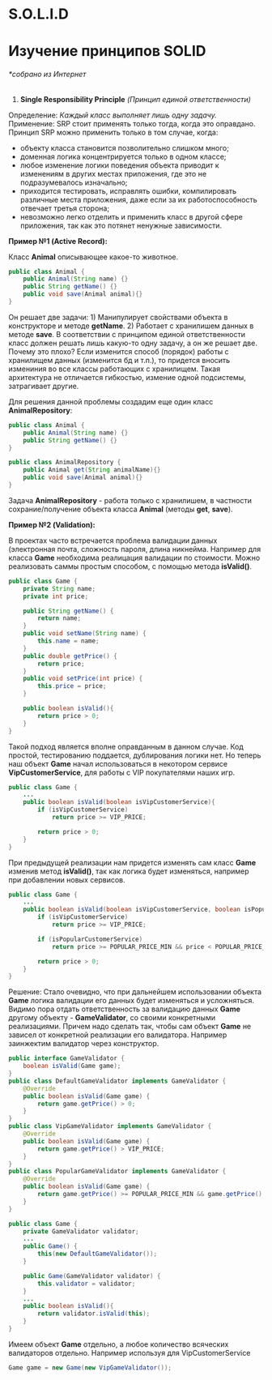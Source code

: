 # S.O.L.I.D
# Изучение принципов SOLID
###### *собрано из Интернет
1) **Single Responsibility Principle** _(Принцип единой ответственности)_

Определение: _Каждый класс выполняет лишь одну задачу._
Применение: SRP стоит применять только тогда, когда это оправдано. Принцип SRP можно применить только в том случае, когда:

- объекту класса становится позволительно слишком много;
- доменная логика концентрируется только в одном классе;
- любое изменение логики поведения объекта приводит к изменениям в других местах приложения, где это не подразумевалось изначально;
- приходится тестировать, исправлять ошибки, компилировать различные места приложения, даже если за их работоспособность отвечает третья сторона;
- невозможно легко отделить и применить класс в другой сфере приложения, так как это потянет ненужные зависимости.

**Пример №1 (Active Record):**

Класс **Animal** описывающее какое-то животное.
```java
public class Animal {
    public Animal(String name) {}
    public String getName() {}
    public void save(Animal animal){}
}
```
Он решает две задачи: 1) Манипулирует свойствами объекта в конструкторе и методе **getName**. 2) Работает с хранилишем данных в методе **save**.
В соответствии с принципом единой ответственности класс должен решать лишь какую-то одну задачу, а он же решает две.
Почему это плохо? Если изменится способ (порядок) работы с хранилищем данных (изменится бд и т.п.), то придется вносить измениния во все классы работающих с хранилищем.
Такая архитектура не отличается гибкостью, измение одной подсистемы, затрагивает другие.

Для решения данной проблемы создадим еще один класс **AnimalRepository**:
```java
public class Animal {
    public Animal(String name) {}
    public String getName() {}
}

public class AnimalRepository {
    public Animal get(String animalName){}
    public void save(Animal animal){}
}
```
Задача **AnimalRepository** - работа только с хранилишем, в частности сохрание/получение объекта класса **Animal** (методы **get**, **save**).

**Пример №2 (Validation):**

В проектах часто встречается проблема валидации данных (электронная почта, сложность пароля, длина никнейма. 
Например для класса **Game** необходима реалицация валидации по стоимости. Можно реализовать саммы простым способом, с помощью метода **isValid()**.
```java
public class Game {
    private String name;
    private int price;

    public String getName() {
        return name;
    }
    public void setName(String name) {
        this.name = name;
    }
    public double getPrice() {
        return price;
    }
    public void setPrice(int price) {
        this.price = price;
    }

    public boolean isValid(){
        return price > 0;
    }
}
```
Такой подход является вполне оправданным в данном случае. Код простой, тестированию поддается, дублирования логики нет.
Но теперь наш объект **Game** начал использоваться в некотором сервисе **VipCustomerService**, для работы с VIP покупателями наших игр.
```java
public class Game {
    ...
    public boolean isValid(boolean isVipCustomerService){
        if (isVipCustomerService)
            return price >= VIP_PRICE;

        return price > 0;
    }
}
```
При предыдущей реализации нам придется изменять сам класс **Game** изменив метод **isValid()**, так как логика будет изменяться, например при добавлении новых сервисов.

```java
public class Game {
    ...
    public boolean isValid(boolean isVipCustomerService, boolean isPopularCustomerService){
        if (isVipCustomerService)
            return price >= VIP_PRICE;

        if (isPopularCustomerService)
            return price >= POPULAR_PRICE_MIN && price < POPULAR_PRICE_MAX;

        return price > 0;
    }
}
```
Решение: Стало очевидно, что при дальнейшем использовании объекта **Game** логика валидации его данных будет изменяться и усложняться. Видимо пора отдать ответственность за валидацию данных **Game** другому объекту - **GameValidator**, со своими конкретными реализациями. Причем надо сделать так, чтобы сам объект **Game** не зависел от конкретной реализации его валидатора. Например заинжектим валидатор через конструктор.

```java
public interface GameValidator {
    boolean isValid(Game game);
}
public class DefaultGameValidator implements GameValidator {
    @Override
    public boolean isValid(Game game) {
        return game.getPrice() > 0;
    }
}
public class VipGameValidator implements GameValidator {
    @Override
    public boolean isValid(Game game) {
        return game.getPrice() > VIP_PRICE;
    }
}
public class PopularGameValidator implements GameValidator {
    @Override
    public boolean isValid(Game game) {
        return game.getPrice() >= POPULAR_PRICE_MIN && game.getPrice() < POPULAR_PRICE_MAX;
    }
}

public class Game {
    private GameValidator validator;
    ...
    public Game() {
        this(new DefaultGameValidator());
    }

    public Game(GameValidator validator) {
        this.validator = validator;
    }
    ...    
    public boolean isValid(){
        return validator.isValid(this);
    }
}
```
Имеем объект **Game** отдельно, а любое количество всяческих валидаторов отдельно. Например используя для VipCustomerService
```java
Game game = new Game(new VipGameValidator());
```

